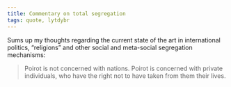 ```yaml
---
title: Commentary on total segregation
tags: quote, lytdybr
---
```


Sums up my thoughts regarding the current state of the art in international politics, “religions” and other social and meta-social segregation mechanisms:

> Poirot is not concerned with nations. Poirot is concerned with private individuals, who have the right not to have taken from them their lives.
